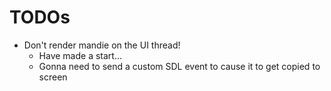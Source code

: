 # TODOs
- Don't render mandie on the UI thread!
  - Have made a start...
  - Gonna need to send a custom SDL event to cause it to get copied to screen